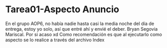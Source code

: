 # Tarea01-Aspecto Anuncio
En el grupo AOP6, no había nadie hasta casi la media noche del día de entrega, estoy yo solo, así que entré ahí y envié el deber. Bryan Segovia Mariscal. Por si acaso xd
Como recomendación es que al ejecutarlo como aspecto se lo realice a través del archivo Index

